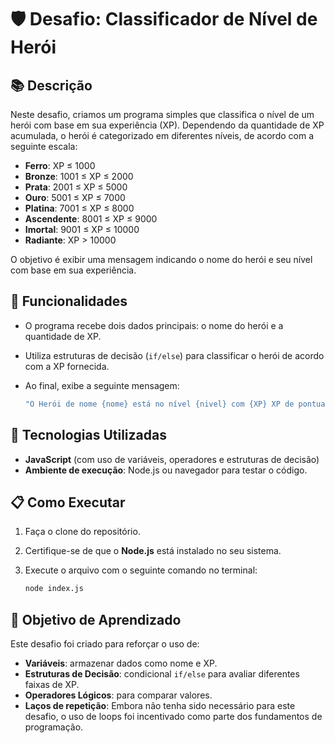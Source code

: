 # 🛡️ Desafio: Classificador de Nível de Herói

## 📚 Descrição
Neste desafio, criamos um programa simples que classifica o nível de um herói com base em sua experiência (XP). Dependendo da quantidade de XP acumulada, o herói é categorizado em diferentes níveis, de acordo com a seguinte escala:

- **Ferro**: XP ≤ 1000
- **Bronze**: 1001 ≤ XP ≤ 2000
- **Prata**: 2001 ≤ XP ≤ 5000
- **Ouro**: 5001 ≤ XP ≤ 7000
- **Platina**: 7001 ≤ XP ≤ 8000
- **Ascendente**: 8001 ≤ XP ≤ 9000
- **Imortal**: 9001 ≤ XP ≤ 10000
- **Radiante**: XP > 10000

O objetivo é exibir uma mensagem indicando o nome do herói e seu nível com base em sua experiência.

## 🚀 Funcionalidades
- O programa recebe dois dados principais: o nome do herói e a quantidade de XP.
- Utiliza estruturas de decisão (`if/else`) para classificar o herói de acordo com a XP fornecida.
- Ao final, exibe a seguinte mensagem:
  
  ```bash
  "O Herói de nome {nome} está no nível {nivel} com {XP} XP de pontuação"

## 🔧 Tecnologias Utilizadas
- **JavaScript** (com uso de variáveis, operadores e estruturas de decisão)
- **Ambiente de execução**: Node.js ou navegador para testar o código.

## 📋 Como Executar
1. Faça o clone do repositório.
2. Certifique-se de que o **Node.js** está instalado no seu sistema.
3. Execute o arquivo com o seguinte comando no terminal:
   
   ```bash
   node index.js
   
## 🎯 Objetivo de Aprendizado
Este desafio foi criado para reforçar o uso de:

- **Variáveis**: armazenar dados como nome e XP.
- **Estruturas de Decisão**: condicional `if/else` para avaliar diferentes faixas de XP.
- **Operadores Lógicos**: para comparar valores.
- **Laços de repetição**: Embora não tenha sido necessário para este desafio, o uso de loops foi incentivado como parte dos fundamentos de programação.


